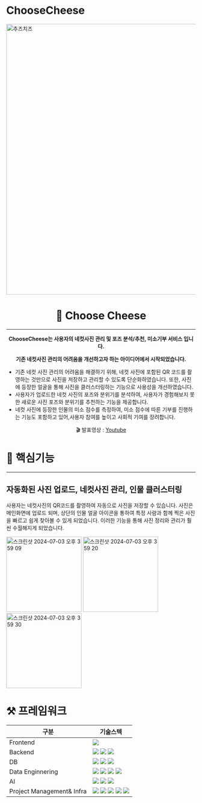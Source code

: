 # ChooseCheese

<img width="720" alt="추즈치즈" src="https://github.com/kyounghunJang/ChooseCheese/assets/97864850/781ea7da-bc66-4cc7-b6ab-d56fba582d92">
<div align = "center">

# 🧀 Choose Cheese

---

**ChooseCheese는 사용자의 네컷사진 관리 및 포즈 분석/추천, 미소기부 서비스 입니다.**

**기존 네컷사진 관리의 어려움을 개선하고자 하는 아이디어에서 시작되었습니다.**

</div>

- 기존 네컷 사진 관리의 어려움을 해결하기 위해, 네컷 사진에 포함된 QR 코드를 촬영하는 것만으로 사진을 저장하고 관리할 수 있도록 단순화하였습니다. 또한, 사진에 등장한 얼굴을 통해 사진을 클러스터링하는 기능으로 사용성을 개선하였습니다.
- 사용자가 업로드한 네컷 사진의 포즈와 분위기를 분석하여, 사용자가 경험해보지 못한 새로운 사진 포즈와 분위기를 추천하는 기능을 제공합니다.
- 네컷 사진에 등장한 인물의 미소 점수를 측정하여, 미소 점수에 따른 기부를 진행하는 기능도 포함하고 있어,사용자 참여를 높이고 사회적 기여를 장려합니다.

<p align="center">
  🎬 발표영상 : <a href="https://youtu.be/0kTT6WnuCr4?t=0s">Youtube</a>
</p>

# 📌 핵심기능

---

## 자동화된 사진 업로드, 네컷사진 관리, 인물 클러스터링

사용자는 네컷사진의 QR코드를 촬영하여 자동으로 사진을 저장할 수 있습니다. 사진은 메인화면에 업로드 되며, 상단의 인물 얼굴 아이콘을 통하여 특정 사람과 함께 찍은 사진을 빠르고 쉽게 찾아볼 수 있게 되었습니다. 이러한 기능을 통해 사진 정리와 관리가 훨씬 수월해지게 되었습니다.

<img width="200" alt="스크린샷 2024-07-03 오후 3 59 09" src="https://github.com/kyounghunJang/ChooseCheese/assets/97864850/ae0ec4ab-1d10-474d-844c-7481e974f5cc">
<img width="200" alt="스크린샷 2024-07-03 오후 3 59 20" src="https://github.com/kyounghunJang/ChooseCheese/assets/97864850/888e9192-228c-4475-8a76-9c53123f7b04">
<img width="200" alt="스크린샷 2024-07-03 오후 3 59 30" src="https://github.com/kyounghunJang/ChooseCheese/assets/97864850/b4b785c5-dc8e-4132-959f-2b522b697c56">

# ⚒️ 프레임워크

| 구분                      | 기술스텍                                                                                                                                                                                                                                                                                                                                                                                                                                                                                                                                     |
| ------------------------- | -------------------------------------------------------------------------------------------------------------------------------------------------------------------------------------------------------------------------------------------------------------------------------------------------------------------------------------------------------------------------------------------------------------------------------------------------------------------------------------------------------------------------------------------- |
| Frontend                  | <img src="https://img.shields.io/badge/android-34A853?style=for-the-badge&logo=android&logoColor=white">                                                                                                                                                                                                                                                                                                                                                                                                                                     |
| Backend                   | <img src="https://img.shields.io/badge/fastapi-009688?style=for-the-badge&logo=fastapi&logoColor=white"> <img src="https://img.shields.io/badge/AWS Lambda-FF9900?style=for-the-badge&logo=awslambda&logoColor=white"> <img src="https://img.shields.io/badge/AWS Api Gateway-FF4F8B?style=for-the-badge&logo=amazonapigateway&logoColor=white">                                                                                                                                                                                             |
| DB                        | <img src="https://img.shields.io/badge/Mysql-4479A1?style=for-the-badge&logo=Mysql&logoColor=white"> <img src="https://img.shields.io/badge/Aws Rds-527FFF?style=for-the-badge&logo=amazonrds&logoColor=white"> <img src="https://img.shields.io/badge/AWS Dynamodb-4053D6?style=for-the-badge&logo=amazondynamodb&logoColor=white">                                                                                                                                                                                                         |
| Data Enginnering          | <img src="https://img.shields.io/badge/AWS selenium-43B02A?style=for-the-badge&logo=selenium&logoColor=white"> <img src="https://img.shields.io/badge/AWS Kafka-231F20?style=for-the-badge&logo=apachekafka&logoColor=white"> <img src="https://img.shields.io/badge/apache flink-E6526F?style=for-the-badge&logo=apacheflink&logoColor=white"> <img src="https://img.shields.io/badge/kafka_ui-231F20?style=for-the-badge&logo=kafka&logoColor=white">                                                                                      |
| AI                        | <img src="https://img.shields.io/badge/pytorch-EE4C2C?style=for-the-badge&logo=pytorch&logoColor=white"> <img src="https://img.shields.io/badge/AWs rekognition-569A31?style=for-the-badge&logo=&logoColor=white"> <img src="https://img.shields.io/badge/Openai-412991?style=for-the-badge&logo=Openai&logoColor=white">                                                                                                                                                                                                                    |
| Project Management& Infra | <img src="https://img.shields.io/badge/amazon ecs-FF9900?style=for-the-badge&logo=amazonecs&logoColor=white"> <img src="https://img.shields.io/badge/terraform-844FBA?style=for-the-badge&logo=terraform&logoColor=white"> <img src="https://img.shields.io/badge/docker-2496ED?style=for-the-badge&logo=docker&logoColor=white"> <img src="https://img.shields.io/badge/github-181717?style=for-the-badge&logo=github&logoColor=white"> <img src="https://img.shields.io/badge/AWS-FF9900?style=for-the-badge&logo=amazon&logoColor=white"> |
